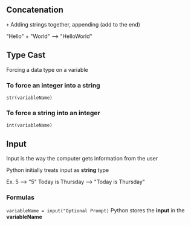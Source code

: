 ## Concatenation 

`+` Adding strings together, appending (add to the end)

"Hello" + "World" --> "HelloWorld"

## Type Cast

Forcing a data type on a variable

### To force an integer into a string 
`str(variableName)`

### To force a string into an integer
`int(variableName)`

## Input

Input is the way the computer gets information from the user

Python initially treats input as __string__ type

Ex.
5 --> "5"
Today is Thursday --> "Today is Thursday" 

### Formulas
`variableName = input("Optional Prompt)`
Python stores the __input__ in the __variableName__

